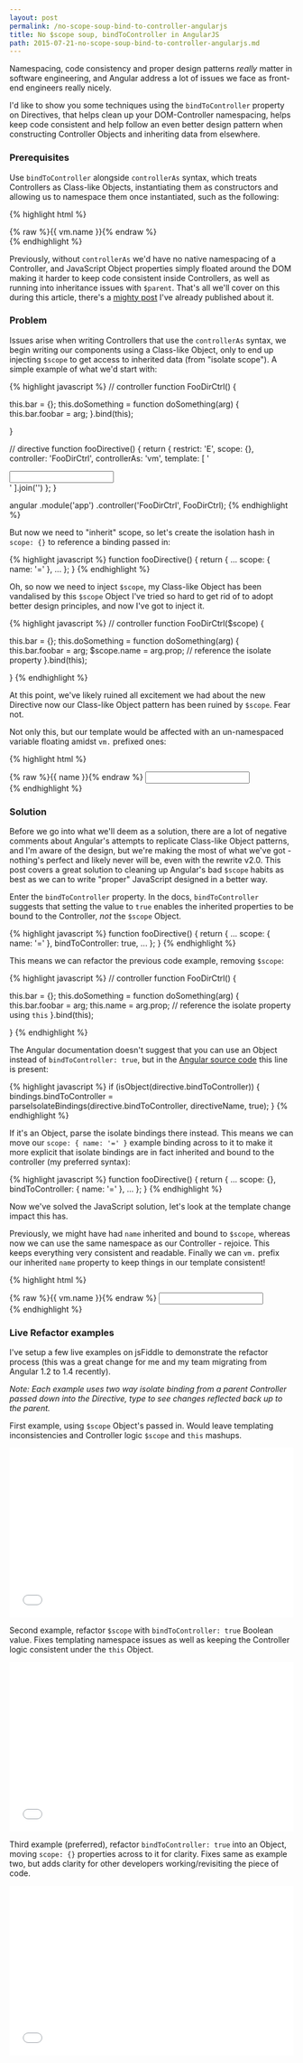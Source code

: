 ```yaml
---
layout: post
permalink: /no-scope-soup-bind-to-controller-angularjs
title: No $scope soup, bindToController in AngularJS
path: 2015-07-21-no-scope-soup-bind-to-controller-angularjs.md
---
```


Namespacing, code consistency and proper design patterns _really_ matter in software engineering, and Angular address a lot of issues we face as front-end engineers really nicely.

I'd like to show you some techniques using the `bindToController` property on Directives, that helps clean up your DOM-Controller namespacing, helps keep code consistent and help follow an even better design pattern when constructing Controller Objects and inheriting data from elsewhere.

### Prerequisites

Use `bindToController` alongside `controllerAs` syntax, which treats Controllers as Class-like Objects, instantiating them as constructors and allowing us to namespace them once instantiated, such as the following:

{% highlight html %}
<div ng-controller="MainCtrl as vm">
  {% raw %}{{ vm.name }}{% endraw %}
</div>
{% endhighlight %}

Previously, without `controllerAs` we'd have no native namespacing of a Controller, and JavaScript Object properties simply floated around the DOM making it harder to keep code consistent inside Controllers, as well as running into inheritance issues with `$parent`. That's all we'll cover on this during this article, there's a [mighty post](//toddmotto.com/digging-into-angulars-controller-as-syntax) I've already published about it.

### Problem

Issues arise when writing Controllers that use the `controllerAs` syntax, we begin writing our components using a Class-like Object, only to end up injecting `$scope` to get access to inherited data (from "isolate scope"). A simple example of what we'd start with:

{% highlight javascript %}
// controller
function FooDirCtrl() {

  this.bar = {};
  this.doSomething = function doSomething(arg) {
    this.bar.foobar = arg;
  }.bind(this);

}

// directive
function fooDirective() {
  return {
    restrict: 'E',
    scope: {},
    controller: 'FooDirCtrl',
    controllerAs: 'vm',
    template: [
        '<div><input ng-model="name"></div>'
    ].join('')
  };
}

angular
  .module('app')
  .controller('FooDirCtrl', FooDirCtrl);
{% endhighlight %}

But now we need to "inherit" scope, so let's create the isolation hash in `scope: {}` to reference a binding passed in:

{% highlight javascript %}
function fooDirective() {
  return {
    ...
    scope: {
      name: '='
    },
    ...
  };
}
{% endhighlight %}

Oh, so now we need to inject `$scope`, my Class-like Object has been vandalised by this `$scope` Object I've tried so hard to get rid of to adopt better design principles, and now I've got to inject it.

{% highlight javascript %}
// controller
function FooDirCtrl($scope) {

  this.bar = {};
  this.doSomething = function doSomething(arg) {
    this.bar.foobar = arg;
    $scope.name = arg.prop; // reference the isolate property
  }.bind(this);

}
{% endhighlight %}

At this point, we've likely ruined all excitement we had about the new Directive now our Class-like Object pattern has been ruined by `$scope`. Fear not.

Not only this, but our template would be affected with an un-namespaced variable floating amidst `vm.` prefixed ones:

{% highlight html %}
<div>
  {% raw %}{{ name }}{% endraw %}
  <input type="text" ng-model="vm.username">
</div>
{% endhighlight %}

### Solution

Before we go into what we'll deem as a solution, there are a lot of negative comments about Angular's attempts to replicate Class-like Object patterns, and I'm aware of the design, but we're making the most of what we've got - nothing's perfect and likely never will be, even with the rewrite v2.0. This post covers a great solution to cleaning up Angular's bad `$scope` habits as best as we can to write "proper" JavaScript designed in a better way.

Enter the `bindToController` property. In the docs, `bindToController` suggests that setting the value to `true` enables the inherited properties to be bound to the Controller, _not_ the `$scope` Object.

{% highlight javascript %}
function fooDirective() {
  return {
    ...
    scope: {
      name: '='
    },
    bindToController: true,
    ...
  };
}
{% endhighlight %}

This means we can refactor the previous code example, removing `$scope`:

{% highlight javascript %}
// controller
function FooDirCtrl() {

  this.bar = {};
  this.doSomething = function doSomething(arg) {
    this.bar.foobar = arg;
    this.name = arg.prop; // reference the isolate property using `this`
  }.bind(this);

}
{% endhighlight %}

The Angular documentation doesn't suggest that you can use an Object instead of `bindToController: true`, but in the [Angular source code](https://code.angularjs.org/1.4.3/angular.js) this line is present:

{% highlight javascript %}
if (isObject(directive.bindToController)) {
  bindings.bindToController = parseIsolateBindings(directive.bindToController, directiveName, true);
}
{% endhighlight %}

If it's an Object, parse the isolate bindings there instead. This means we can move our `scope: { name: '=' }` example binding across to it to make it more explicit that isolate bindings are in fact inherited and bound to the controller (my preferred syntax):

{% highlight javascript %}
function fooDirective() {
  return {
    ...
    scope: {},
    bindToController: {
      name: '='
    },
    ...
  };
}
{% endhighlight %}

Now we've solved the JavaScript solution, let's look at the template change impact this has.

Previously, we might have had `name` inherited and bound to `$scope`, whereas now we can use the same namespace as our Controller - rejoice. This keeps everything very consistent and readable. Finally we can `vm.` prefix our inherited `name` property to keep things in our template consistent!

{% highlight html %}
<div>
  {% raw %}{{ vm.name }}{% endraw %}
  <input type="text" ng-model="vm.username">
</div>
{% endhighlight %}

### Live Refactor examples

I've setup a few live examples on jsFiddle to demonstrate the refactor process (this was a great change for me and my team migrating from Angular 1.2 to 1.4 recently).

_Note: Each example uses two way isolate binding from a parent Controller passed down into the Directive, type to see changes reflected back up to the parent._

First example, using `$scope` Object's passed in. Would leave templating inconsistencies and Controller logic `$scope` and `this` mashups.

<iframe width="100%" height="300" src="//jsfiddle.net/toddmotto/2n5skwqj/embedded/result,js" allowfullscreen="allowfullscreen" frameborder="0"></iframe>

Second example, refactor `$scope` with `bindToController: true` Boolean value. Fixes templating namespace issues as well as keeping the Controller logic consistent under the `this` Object.

<iframe width="100%" height="300" src="//jsfiddle.net/toddmotto/2n5skwqj/1/embedded/result,js" allowfullscreen="allowfullscreen" frameborder="0"></iframe>

Third example (preferred), refactor `bindToController: true` into an Object, moving `scope: {}` properties across to it for clarity. Fixes same as example two, but adds clarity for other developers working/revisiting the piece of code.

<iframe width="100%" height="300" src="//jsfiddle.net/toddmotto/2n5skwqj/2/embedded/result,js" allowfullscreen="allowfullscreen" frameborder="0"></iframe>
